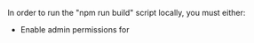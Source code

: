 In order to run the "npm run build" script locally, you must either:
- Enable admin permissions for 